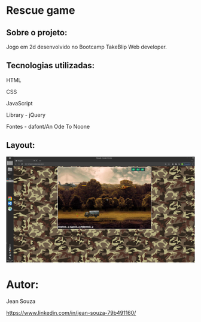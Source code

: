 # Rescue game

## Sobre o projeto:

Jogo em 2d desenvolvido no Bootcamp TakeBlip Web developer.

## Tecnologias utilizadas:

HTML

CSS

JavaScript

Library - jQuery

Fontes - dafont/An Ode To Noone


## Layout:

![Web](https://github.com/JeanSouza911/rescue_game/blob/master/assets/img/layout.png)


# Autor:

Jean Souza

https://www.linkedin.com/in/jean-souza-79b491160/


